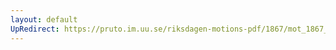 ```yaml
---
layout: default
UpRedirect: https://pruto.im.uu.se/riksdagen-motions-pdf/1867/mot_1867__fk__39/mot_1867__fk__39-001.pdf
---
```

